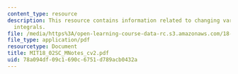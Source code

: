 ```yaml
---
content_type: resource
description: This resource contains information related to changing variables in multiple
  integrals.
file: /media/https%3A/open-learning-course-data-rc.s3.amazonaws.com/18-02sc-multivariable-calculus-fall-2010/78a094df09c1690c6751d789acb0432a_MIT18_02SC_MNotes_cv2.pdf
file_type: application/pdf
resourcetype: Document
title: MIT18_02SC_MNotes_cv2.pdf
uid: 78a094df-09c1-690c-6751-d789acb0432a
---
```

